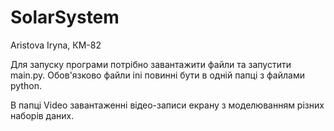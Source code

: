 # SolarSystem

Aristova Iryna, КМ-82

Для запуску програми потрібно завантажити файли та запустити main.py. Обов'язково файли ini повинні бути в одній папці з файлами python.

В папці Video завантаженні відео-записи екрану з моделюванням різних наборів даних.

